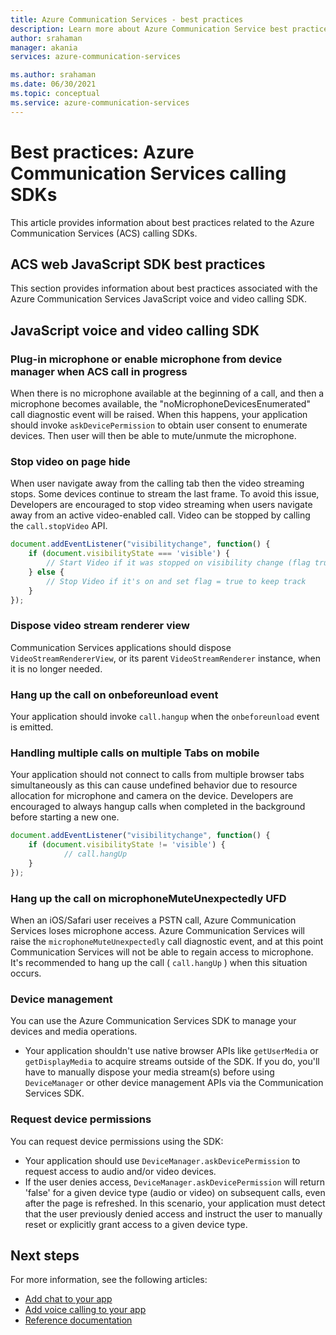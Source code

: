 ```yaml
---
title: Azure Communication Services - best practices
description: Learn more about Azure Communication Service best practices
author: srahaman
manager: akania
services: azure-communication-services

ms.author: srahaman
ms.date: 06/30/2021
ms.topic: conceptual
ms.service: azure-communication-services
---
```


# Best practices: Azure Communication Services calling SDKs
This article provides information about best practices related to the Azure Communication Services (ACS) calling SDKs.

## ACS web JavaScript SDK best practices
This section provides information about best practices associated with the Azure Communication Services JavaScript voice and video calling SDK.

## JavaScript voice and video calling SDK

### Plug-in microphone or enable microphone from device manager when ACS call in progress
When there is no microphone available at the beginning of a call, and then a microphone becomes available, the "noMicrophoneDevicesEnumerated" call diagnostic event will be raised.
When this happens, your application should invoke `askDevicePermission` to obtain user consent to enumerate devices. Then user will then be able to mute/unmute the microphone.

### Stop video on page hide
When user navigate away from the calling tab then the video streaming stops. Some devices continue to stream the last frame. To avoid this issue, Developers are encouraged to stop video streaming when users navigate away from an active video-enabled call. Video can be stopped by calling the `call.stopVideo` API.
```JavaScript
document.addEventListener("visibilitychange", function() {
	if (document.visibilityState === 'visible') {
		// Start Video if it was stopped on visibility change (flag true)
	} else {
		// Stop Video if it's on and set flag = true to keep track
	}
});
```

### Dispose video stream renderer view
Communication Services applications should dispose `VideoStreamRendererView`, or its parent `VideoStreamRenderer` instance, when it is no longer needed.

### Hang up the call on onbeforeunload event
Your application should invoke `call.hangup` when the `onbeforeunload` event is emitted.

### Handling multiple calls on multiple Tabs on mobile
Your application should not connect to calls from multiple browser tabs simultaneously as this can cause undefined behavior due to resource allocation for microphone and camera on the device. Developers are encouraged to always hangup calls when completed in the background before starting a new one.
```JavaScript 
document.addEventListener("visibilitychange", function() {
	if (document.visibilityState != 'visible') {
      		// call.hangUp
  	}
});
 ```

### Hang up the call on microphoneMuteUnexpectedly UFD
When an iOS/Safari user receives a PSTN call, Azure Communication Services loses microphone access. 
Azure Communication Services will raise the `microphoneMuteUnexpectedly` call diagnostic event, and at this point Communication Services will not be able to regain access to microphone.
It's recommended to hang up the call ( `call.hangUp` ) when this situation occurs.

### Device management
You can use the Azure Communication Services SDK to manage your devices and media operations.
- Your application shouldn't use native browser APIs like `getUserMedia` or `getDisplayMedia` to acquire streams outside of the SDK. If you do, you'll have to manually dispose your media stream(s) before using `DeviceManager` or other device management APIs via the Communication Services SDK.

### Request device permissions
You can request device permissions using the SDK:
- Your application should use `DeviceManager.askDevicePermission` to request access to audio and/or video devices.
- If the user denies access, `DeviceManager.askDevicePermission` will return 'false' for a given device type (audio or video) on subsequent calls, even after the page is refreshed. In this scenario, your application must detect that the user previously denied access and instruct the user to manually reset or explicitly grant access to a given device type.

## Next steps
For more information, see the following articles:

- [Add chat to your app](../quickstarts/chat/get-started.md)
- [Add voice calling to your app](../quickstarts/voice-video-calling/getting-started-with-calling.md)
- [Reference documentation](reference.md)
